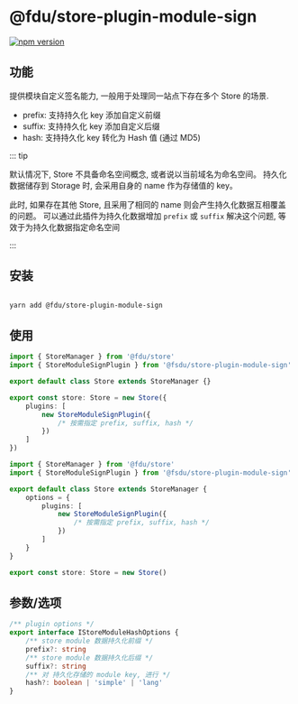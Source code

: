 # @fdu/store-plugin-module-sign

[![npm version](https://badge.fury.io/js/@fdu/store-plugin-module-sign.svg)](https://badge.fury.io/js/@fdu/store-plugin-module-sign)

## 功能

提供模块自定义签名能力, 一般用于处理同一站点下存在多个 Store 的场景.

-   prefix: 支持持久化 key 添加自定义前缀
-   suffix: 支持持久化 key 添加自定义后缀
-   hash: 支持持久化 key 转化为 Hash 值 (通过 MD5)

::: tip

默认情况下, Store 不具备命名空间概念, 或者说以当前域名为命名空间。 持久化数据储存到 Storage 时, 会采用自身的 name 作为存储值的 key。

此时, 如果存在其他 Store, 且采用了相同的 name 则会产生持久化数据互相覆盖的问题。 可以通过此插件为持久化数据增加 `prefix` 或 `suffix` 解决这个问题, 等效于为持久化数据指定命名空间

:::

## 安装

```bash

yarn add @fdu/store-plugin-module-sign

```

## 使用

<CodeGroup>
  <CodeGroupItem title="推荐">

```typescript
import { StoreManager } from '@fdu/store'
import { StoreModuleSignPlugin } from '@fsdu/store-plugin-module-sign'

export default class Store extends StoreManager {}

export const store: Store = new Store({
    plugins: [
        new StoreModuleSignPlugin({
            /* 按需指定 prefix, suffix, hash */
        })
    ]
})
```

  </CodeGroupItem>
  <CodeGroupItem title="在 Class 中定义">

```typescript
import { StoreManager } from '@fdu/store'
import { StoreModuleSignPlugin } from '@fsdu/store-plugin-module-sign'

export default class Store extends StoreManager {
    options = {
        plugins: [
            new StoreModuleSignPlugin({
                /* 按需指定 prefix, suffix, hash */
            })
        ]
    }
}

export const store: Store = new Store()
```

  </CodeGroupItem>
</CodeGroup>

## 参数/选项

```typescript
/** plugin options */
export interface IStoreModuleHashOptions {
    /** store module 数据持久化前缀 */
    prefix?: string
    /** store module 数据持久化后缀 */
    suffix?: string
    /** 对 持久化存储的 module key, 进行 */
    hash?: boolean | 'simple' | 'lang'
}
```
